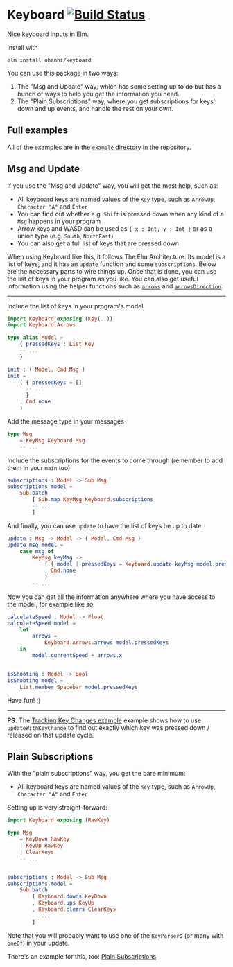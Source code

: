 # Keyboard [![Build Status](https://travis-ci.org/ohanhi/keyboard.svg?branch=master)](https://travis-ci.org/ohanhi/keyboard)

Nice keyboard inputs in Elm.

Install with
```
elm install ohanhi/keyboard
```

You can use this package in two ways:

1. The "Msg and Update" way, which has some setting up to do but has a bunch of ways to help you get the information you need.
2. The "Plain Subscriptions" way, where you get subscriptions for keys' down and up events, and handle the rest on your own.


## Full examples

All of the examples are in the [`example` directory](https://github.com/ohanhi/keyboard/tree/master/example) in the repository.


## Msg and Update

If you use the "Msg and Update" way, you will get the most help, such as:

- All keyboard keys are named values of the `Key` type, such as `ArrowUp`, `Character "A"` and `Enter`
- You can find out whether e.g. `Shift` is pressed down when any kind of a `Msg` happens in your program
- Arrow keys and WASD can be used as `{ x : Int, y : Int }` or as a union type (e.g. `South`, `NorthEast`)
- You can also get a full list of keys that are pressed down

When using Keyboard like this, it follows The Elm Architecture. Its model is a list of keys, and it has an `update` function and some `subscriptions`. Below are the necessary parts to wire things up. Once that is done, you can use the list of keys in your program as you like. You can also get useful information using the helper functions such as [`arrows`](http://package.elm-lang.org/packages/ohanhi/keyboard/latest/Keyboard-Arrows#arrows) and [`arrowsDirection`](http://package.elm-lang.org/packages/ohanhi/keyboard/latest/Keyboard-Arrows#arrowsDirection).

------

Include the list of keys in your program's model

```elm
import Keyboard exposing (Key(..))
import Keyboard.Arrows

type alias Model =
    { pressedKeys : List Key
    -- ...
    }

init : ( Model, Cmd Msg )
init =
    ( { pressedKeys = []
      -- ...
      }
    , Cmd.none
    )
```


Add the message type in your messages

```elm
type Msg
    = KeyMsg Keyboard.Msg
    -- ...
```

Include the subscriptions for the events to come through (remember to add them in your `main` too)

```elm
subscriptions : Model -> Sub Msg
subscriptions model =
    Sub.batch
        [ Sub.map KeyMsg Keyboard.subscriptions
        -- ...
        ]

```


And finally, you can use `update` to have the list of keys be up to date

```elm
update : Msg -> Model -> ( Model, Cmd Msg )
update msg model =
    case msg of
        KeyMsg keyMsg ->
            ( { model | pressedKeys = Keyboard.update keyMsg model.pressedKeys }
            , Cmd.none
            )
        -- ...
```

Now you can get all the information anywhere where you have access to the model, for example like so:

```elm
calculateSpeed : Model -> Float
calculateSpeed model =
    let
        arrows =
            Keyboard.Arrows.arrows model.pressedKeys
    in
        model.currentSpeed + arrows.x


isShooting : Model -> Bool
isShooting model =
    List.member Spacebar model.pressedKeys
```


Have fun! :)

---

**PS.** The [Tracking Key Changes example](https://github.com/ohanhi/keyboard/blob/master/example/TrackingKeyChanges.elm) example shows how to use `updateWithKeyChange` to find out exactly which key was pressed down / released on that update cycle.


## Plain Subscriptions

With the "plain subscriptions" way, you get the bare minimum:

- All keyboard keys are named values of the `Key` type, such as `ArrowUp`, `Character "A"` and `Enter`

Setting up is very straight-forward:

```elm
import Keyboard exposing (RawKey)

type Msg
    = KeyDown RawKey
    | KeyUp RawKey
    | ClearKeys
    -- ...


subscriptions : Model -> Sub Msg
subscriptions model =
    Sub.batch
        [ Keyboard.downs KeyDown
        , Keyboard.ups KeyUp
        , Keyboard.clears ClearKeys
        -- ...
        ]
```

Note that you will probably want to use one of the `KeyParser`s (or many with `oneOf`) in your update.

There's an example for this, too: [Plain Subscriptions](https://github.com/ohanhi/keyboard/blob/master/example/PlainSubscriptions.elm)

